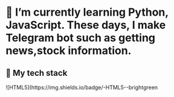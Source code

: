 
<!--
**rantadibot/rantadibot** is a ✨ _special_ ✨ repository because its `README.md` (this file) appears on your GitHub profile.

Here are some ideas to get you started:

- 🔭 I’m currently working on ...
- 🌱 I’m currently learning ...
- 👯 I’m looking to collaborate on ...
- 🤔 I’m looking for help with ...
- 💬 Ask me about ...
- 📫 How to reach me: ...
- 😄 Pronouns: ...
- ⚡ Fun fact: ...
-->
<h1> 🌱 I’m currently learning Python, JavaScript. These days, I make Telegram bot such as getting news,stock information.</h1>
<h2> 🤔 My tech stack</h2>
![HTML5](https://img.shields.io/badge/-HTML5--brightgreen

  
  
